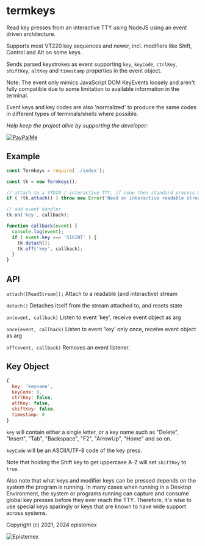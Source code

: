 termkeys
========

Read key presses from an interactive TTY using NodeJS using an event driven architecture.

Supports most VT220 key sequences and newer, incl. modifiers like Shift, Control and Alt on some
keys.

Sends parsed keystrokes as event supporting `key`, `keyCode`, `ctrlKey`,
`shiftKey`, `altKey` and `timestamp` properties in the event object.

Note: The event only mimics JavaScript DOM KeyEvents loosely and aren't fully compatible due to some
limitation to available information in the terminal.

Event keys and key codes are also 'normalized' to produce the same codes in different types of
terminals/shells where possible.

_Help keep the project alive by supporting the developer:_

[![PayPalMe](https://github.com/epistemex/transformation-matrix-js/assets/70324091/04203267-58f0-402b-9589-e2dee6e7c510)](https://paypal.me/KenNil)

Example
-------

```javascript
const Termkeys = require('./index');

const tk = new Termkeys();

// attach to a STDIN / interactive TTY, if none then standard process STDIN is used.
if ( !tk.attach() ) throw new Error('Need an interactive readable stream.');

// add event handler
tk.on('key', callback);

function callback(event) {
  console.log(event);
  if ( event.key === 'SIGINT' ) {
    tk.detach();
    tk.off('key', callback);
  }
}
```

API
---

`attach([ReadStream]);` Attach to a readable (and interactive) stream

`detach()` Detaches itself from the stream attached to, and resets state

`on(event, callback)` Listen to event 'key', receive event object as arg

`once(event, callback)` Listen to event 'key' only once, receive event object as arg

`off(event, callback)` Removes an event listener.

Key Object
----------

```javascript
{
  key: 'keyname',
  keyCode: 0,
  ctrlKey: false,
  altKey: false,
  shiftKey: false,
  timestamp: 0
}
```

`key` will contain either a single letter, or a key name such as "Delete",
"Insert", "Tab", "Backspace", "F2", "ArrowUp", "Home" and so on.

`keyCode` will be an ASCII/UTF-8 code of the key press.

Note that holding the Shift key to get uppercase A-Z will set `shiftKey` to `true`.

Also note that what keys and modifier keys can be pressed depends on the system the program is
running. In many cases when running in a Desktop Environment, the system or programs running can
capture and consume global key presses before they ever reach the TTY. Therefore, it's wise to use
special keys sparingly or keys that are known to have wide support across systems.

Copyright (c) 2021, 2024 epistemex

![Epistemex](https://i.imgur.com/GP6Q3v8.png)
